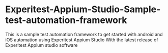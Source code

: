 # Experitest-Appium-Studio-Sample-test-automation-framework
This is a sample test automation framework to get started with android and iOS automation using Experitest Appium Studio
With the latest release of Experitest Appium studio software 
